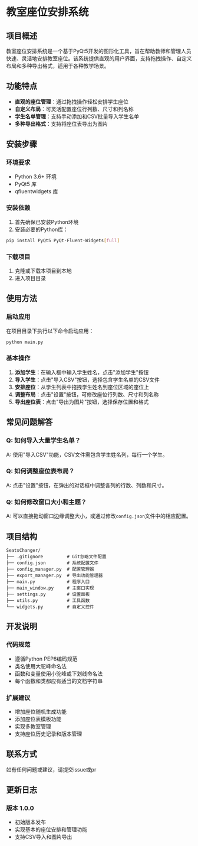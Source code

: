 # 教室座位安排系统

## 项目概述

教室座位安排系统是一个基于PyQt5开发的图形化工具，旨在帮助教师和管理人员快速、灵活地安排教室座位。该系统提供直观的用户界面，支持拖拽操作、自定义布局和多种导出格式，适用于各种教学场景。

## 功能特点

- **直观的座位管理**：通过拖拽操作轻松安排学生座位
- **自定义布局**：可灵活配置座位行列数、尺寸和列名称
- **学生名单管理**：支持手动添加和CSV批量导入学生名单
- **多种导出格式**：支持将座位表导出为图片

## 安装步骤

### 环境要求
- Python 3.6+ 环境
- PyQt5 库
- qfluentwidgets 库

### 安装依赖

1. 首先确保已安装Python环境
2. 安装必要的Python库：

```bash
pip install PyQt5 PyQt-Fluent-Widgets[full]
```

### 下载项目

1. 克隆或下载本项目到本地
2. 进入项目目录

## 使用方法

### 启动应用

在项目目录下执行以下命令启动应用：

```bash
python main.py
```

### 基本操作

1. **添加学生**：在输入框中输入学生姓名，点击"添加学生"按钮
2. **导入学生**：点击"导入CSV"按钮，选择包含学生名单的CSV文件
3. **安排座位**：从学生列表中拖拽学生姓名到座位区域的座位上
4. **调整布局**：点击"设置"按钮，可修改座位行列数、尺寸和列名称
5. **导出座位表**：点击"导出为图片"按钮，选择保存位置和格式

## 常见问题解答

### Q: 如何导入大量学生名单？
A: 使用"导入CSV"功能，CSV文件需包含学生姓名列，每行一个学生。

### Q: 如何调整座位表布局？
A: 点击"设置"按钮，在弹出的对话框中调整各列的行数、列数和尺寸。

### Q: 如何修改窗口大小和主题？
A: 可以直接拖动窗口边缘调整大小，或通过修改`config.json`文件中的相应配置。

## 项目结构

```
SeatsChanger/
├── .gitignore         # Git忽略文件配置
├── config.json        # 系统配置文件
├── config_manager.py  # 配置管理器
├── export_manager.py  # 导出功能管理器
├── main.py            # 程序入口
├── main_window.py     # 主窗口实现
├── settings.py        # 设置面板
├── utils.py           # 工具函数
└── widgets.py         # 自定义控件
```

## 开发说明

### 代码规范
- 遵循Python PEP8编码规范
- 类名使用大驼峰命名法
- 函数和变量使用小驼峰或下划线命名法
- 每个函数和类都应有适当的文档字符串

### 扩展建议
- 增加座位随机生成功能
- 添加座位表模板功能
- 实现多教室管理
- 支持座位历史记录和版本管理

## 联系方式

如有任何问题或建议，请提交issue或pr

## 更新日志

### 版本 1.0.0
- 初始版本发布
- 实现基本的座位安排和管理功能
- 支持CSV导入和图片导出